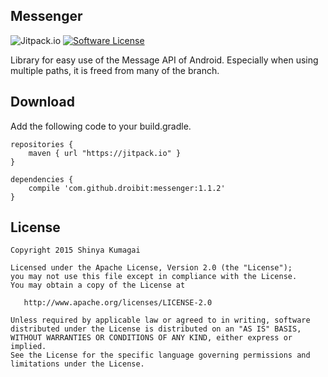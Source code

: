 ## Messenger

![Jitpack.io](https://img.shields.io/github/release/droibit/messenger.svg?label=JitPack) [![Software License](https://img.shields.io/badge/license-Apache%202.0-brightgreen.svg)](https://github.com/droibit/clippin/blob/master/LICENSE)

Library for easy use of the Message API of Android. Especially when using multiple paths, it is freed from many of the branch.

## Download
Add the following code to your build.gradle.

```
repositories {
    maven { url "https://jitpack.io" }
}

dependencies {
    compile 'com.github.droibit:messenger:1.1.2'
}
```

## License

    Copyright 2015 Shinya Kumagai

    Licensed under the Apache License, Version 2.0 (the "License");
    you may not use this file except in compliance with the License.
    You may obtain a copy of the License at

       http://www.apache.org/licenses/LICENSE-2.0

    Unless required by applicable law or agreed to in writing, software
    distributed under the License is distributed on an "AS IS" BASIS,
    WITHOUT WARRANTIES OR CONDITIONS OF ANY KIND, either express or implied.
    See the License for the specific language governing permissions and
    limitations under the License.

